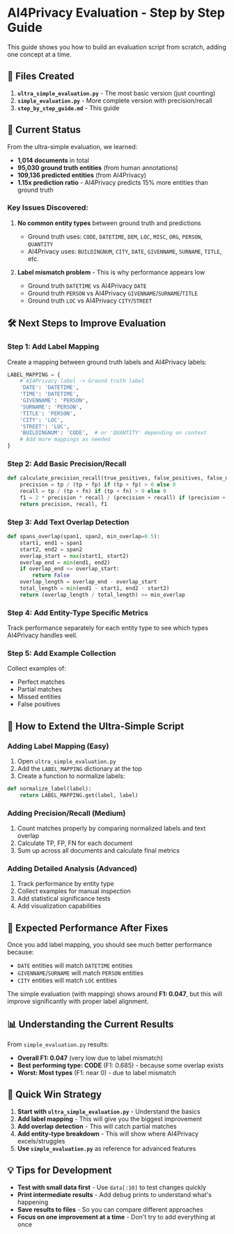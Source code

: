 # AI4Privacy Evaluation - Step by Step Guide

This guide shows you how to build an evaluation script from scratch, adding one concept at a time.

## 📁 Files Created

1. **`ultra_simple_evaluation.py`** - The most basic version (just counting)
2. **`simple_evaluation.py`** - More complete version with precision/recall
3. **`step_by_step_guide.md`** - This guide

## 🎯 Current Status

From the ultra-simple evaluation, we learned:

- **1,014 documents** in total
- **95,030 ground truth entities** (from human annotations)
- **109,136 predicted entities** (from AI4Privacy)
- **1.15x prediction ratio** - AI4Privacy predicts 15% more entities than ground truth

### Key Issues Discovered:

1. **No common entity types** between ground truth and predictions
   - Ground truth uses: `CODE`, `DATETIME`, `DEM`, `LOC`, `MISC`, `ORG`, `PERSON`, `QUANTITY`
   - AI4Privacy uses: `BUILDINGNUM`, `CITY`, `DATE`, `GIVENNAME`, `SURNAME`, `TITLE`, etc.

2. **Label mismatch problem** - This is why performance appears low
   - Ground truth `DATETIME` vs AI4Privacy `DATE` 
   - Ground truth `PERSON` vs AI4Privacy `GIVENNAME`/`SURNAME`/`TITLE`
   - Ground truth `LOC` vs AI4Privacy `CITY`/`STREET`

## 🛠️ Next Steps to Improve Evaluation

### Step 1: Add Label Mapping
Create a mapping between ground truth labels and AI4Privacy labels:

```python
LABEL_MAPPING = {
    # AI4Privacy label -> Ground truth label
    'DATE': 'DATETIME',
    'TIME': 'DATETIME', 
    'GIVENNAME': 'PERSON',
    'SURNAME': 'PERSON',
    'TITLE': 'PERSON',
    'CITY': 'LOC',
    'STREET': 'LOC',
    'BUILDINGNUM': 'CODE',  # or 'QUANTITY' depending on context
    # Add more mappings as needed
}
```

### Step 2: Add Basic Precision/Recall
```python
def calculate_precision_recall(true_positives, false_positives, false_negatives):
    precision = tp / (tp + fp) if (tp + fp) > 0 else 0
    recall = tp / (tp + fn) if (tp + fn) > 0 else 0
    f1 = 2 * precision * recall / (precision + recall) if (precision + recall) > 0 else 0
    return precision, recall, f1
```

### Step 3: Add Text Overlap Detection
```python
def spans_overlap(span1, span2, min_overlap=0.5):
    start1, end1 = span1
    start2, end2 = span2
    overlap_start = max(start1, start2)
    overlap_end = min(end1, end2)
    if overlap_end <= overlap_start:
        return False
    overlap_length = overlap_end - overlap_start
    total_length = min(end1 - start1, end2 - start2)
    return (overlap_length / total_length) >= min_overlap
```

### Step 4: Add Entity-Type Specific Metrics
Track performance separately for each entity type to see which types AI4Privacy handles well.

### Step 5: Add Example Collection
Collect examples of:
- Perfect matches
- Partial matches  
- Missed entities
- False positives

## 🔧 How to Extend the Ultra-Simple Script

### Adding Label Mapping (Easy)
1. Open `ultra_simple_evaluation.py`
2. Add the `LABEL_MAPPING` dictionary at the top
3. Create a function to normalize labels:
```python
def normalize_label(label):
    return LABEL_MAPPING.get(label, label)
```

### Adding Precision/Recall (Medium)
1. Count matches properly by comparing normalized labels and text overlap
2. Calculate TP, FP, FN for each document
3. Sum up across all documents and calculate final metrics

### Adding Detailed Analysis (Advanced)
1. Track performance by entity type
2. Collect examples for manual inspection
3. Add statistical significance tests
4. Add visualization capabilities

## 🎯 Expected Performance After Fixes

Once you add label mapping, you should see much better performance because:
- `DATE` entities will match `DATETIME` entities
- `GIVENNAME`/`SURNAME` will match `PERSON` entities  
- `CITY` entities will match `LOC` entities

The simple evaluation (with mapping) shows around **F1: 0.047**, but this will improve significantly with proper label alignment.

## 📊 Understanding the Current Results

From `simple_evaluation.py` results:
- **Overall F1: 0.047** (very low due to label mismatch)
- **Best performing type: CODE** (F1: 0.685) - because some overlap exists
- **Worst: Most types** (F1: near 0) - due to label mismatch

## 🚀 Quick Win Strategy

1. **Start with `ultra_simple_evaluation.py`** - Understand the basics
2. **Add label mapping** - This will give you the biggest improvement
3. **Add overlap detection** - This will catch partial matches
4. **Add entity-type breakdown** - This will show where AI4Privacy excels/struggles
5. **Use `simple_evaluation.py`** as reference for advanced features

## 💡 Tips for Development

- **Test with small data first** - Use `data[:10]` to test changes quickly
- **Print intermediate results** - Add debug prints to understand what's happening
- **Save results to files** - So you can compare different approaches
- **Focus on one improvement at a time** - Don't try to add everything at once